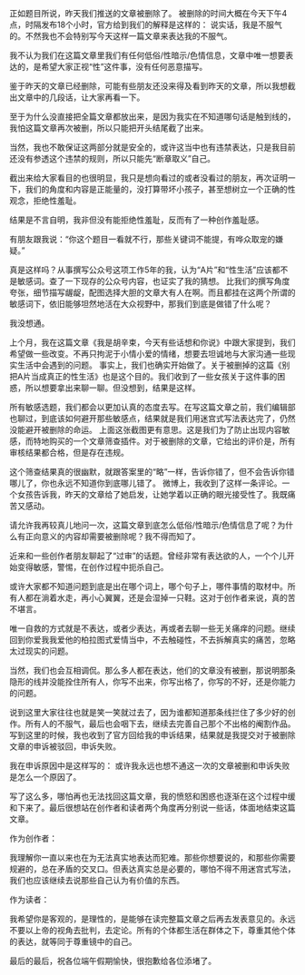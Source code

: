 

正如题目所说，昨天我们推送的文章被删除了。 被删除的时间大概在今天下午4点，时隔发布18个小时，官方给到我们的解释是这样的： 说实话，我是不服气的。不然我也不会特别写今天这样一篇文章来表达我的不服气。

我不认为我们在这篇文章里我们有任何低俗/性暗示/色情信息，文章中唯一想要表达的，是希望大家正视“性”这件事，没有任何恶意描写。

鉴于昨天的文章已经删除，可能有些朋友还没来得及看到昨天的文章，所以我想截出文章中的几段话，让大家再看一下。 

至于为什么没直接把全篇文章都放出来，是因为我实在不知道哪句话是触到线的，我怕这篇文章再次被删，所以只能把开头结尾截了出来。

当然，我也不敢保证这两部分就是安全的，或许这当中也有违禁表达，只是我目前还没有参透这个违禁的规则，所以只能先“断章取义”自己。

截出来给大家看目的也很明显，我只是想向看过的或者没看过的朋友，再次证明一下，我们的角度和内容是正能量的，没打算带坏小孩子，甚至想树立一个正确的性观念，拒绝性羞耻。

结果是不言自明，我非但没有能拒绝性羞耻，反而有了一种创作羞耻感。

有朋友跟我说：“你这个题目一看就不行，那些关键词不能提，有哗众取宠的嫌疑。”

真是这样吗？从事撰写公众号这项工作5年的我，认为“A片”和“性生活”应该都不是敏感词。查了一下现存的公众号内容，也证实了我的猜想。 比我们的撰写角度夸张，细节描写龌龊，配图选择大胆的文章大有人在啊。而且都挂在这两个所谓的敏感词下，依旧能够坦然地活在大众视野中，那我们到底是做错了什么呢？

我没想通。

上个月，我在这篇文章《我是胡辛束，今天有些话想和你说》中跟大家提到，我们希望做一些改变。不再只拘泥于小情小爱的情绪，想要去坦诚地与大家沟通一些现实生活中会遇到的问题。 事实上，我们也确实开始做了。关于被删掉的这篇《别把A片当成真正的性生活》也是这个目的。我们收到了一些女孩关于这件事的困惑，所以想要拿出来聊一聊。但没想到，结果是这样。

所有敏感选题，我们都会以更加认真的态度去写。在写这篇文章之前，我们编辑部也聊过，到底该如何避开那些敏感点，结果就是我们用迷宫式写法表达完了，仍然没能避开被删除的命运。 上面这张截图更有意思。这是我们为了防止出现内容敏感，而特地购买的一个文章筛查插件。对于被删除的文章，它给出的评价是，所有审核结果都合格，但是存在违规。

这个筛查结果真的很幽默，就跟答案里的“略”一样，告诉你错了，但不会告诉你错哪儿了，你也永远不知道你到底哪儿错了。 微博上，我收到了这样一条评论。一个女孩告诉我，昨天的文章给了她启发，让她学着以正确的眼光接受性了。我既痛苦又感动。

请允许我再较真儿地问一次，这篇文章到底怎么低俗/性暗示/色情信息了呢？为什么有正向意义的内容却需要被删除呢？我不得而知了。

近来和一些创作者朋友聊起了“过审”的话题。曾经非常有表达欲的人，一个个儿开始变得敏感，警惕，在创作过程中扼杀自己。

或许大家都不知道问题到底是出在哪个词上，哪个句子上，哪件事情的取材中。所有人都在淌着水走，再小心翼翼，还是会湿掉一只鞋。这对于创作者来说，真的苦不堪言。

唯一自救的方式就是不表达，或者少表达，再或者去聊一些无关痛痒的问题。继续回到你爱我我爱他的柏拉图式爱情当中，不去触碰性，不去拆解真实的痛苦，忽略太过现实的问题。

当然，我们也会互相调侃。那么多人都在表达，他们的文章没有被删，那说明那条隐形的线并没能拴住所有人，你写不出来，你写出格了，你写的不好，还是你能力的问题。

说到这里大家往往也就是笑一笑就过去了，因为谁都知道那条线拦住了多少好的创作。所有人的不服气，最后也会咽下去，继续去完善自己那个不出格的阉割作品。 写到这里的时候，我也收到了官方回给我的申诉结果，结果就是我提交对于被删除文章的申诉被驳回，申诉失败。

我在申诉原因中是这样写的： 或许我永远也想不通这一次的文章被删和申诉失败是怎么一个原因了。

写了这么多，哪怕再也无法找回这篇文章，我的愤怒和困惑也逐渐在这个过程中缓和下来了。最后很想站在创作者和读者两个角度再分别说一些话，体面地结束这篇文章。

作为创作者：

我理解你一直以来也在为无法真实地表达而犯难。那些你想要说的，和那些你需要规避的，总在矛盾的交叉口。但表达真实总是必要的，哪怕不得不用迷宫式写法，我们也应该继续去说那些自己认为有价值的东西。

作为读者：

我希望你是客观的，是理性的，是能够在读完整篇文章之后再去发表意见的。永远不要以上帝的视角去批判，去定论。所有的个体都生活在群体之下，尊重其他个体的表达，就等同于尊重镜中的自己。

最后的最后，祝各位端午假期愉快，很抱歉给各位添堵了。 
